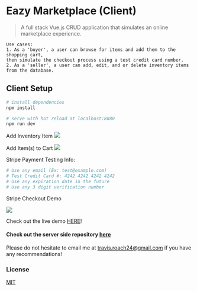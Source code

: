 # Eazy Marketplace (Client)

> A full stack Vue.js CRUD application that simulates an online marketplace experience. 

```
Use cases: 
1. As a 'buyer', a user can browse for items and add them to the shopping cart, 
then simulate the checkout process using a test credit card number. 
2. As a 'seller', a user can add, edit, and or delete inventory items from the database.
```

## Client Setup

``` bash
# install dependencies
npm install

# serve with hot reload at localhost:8080
npm run dev

```


Add Inventory Item
![](https://user-images.githubusercontent.com/33434059/42197567-a1736c80-7e40-11e8-8c1d-c4bab4364d5b.gif)


Add Item(s) to Cart
![](https://user-images.githubusercontent.com/33434059/42197336-897a983e-7e3f-11e8-91ca-cbcf46859ba6.gif)



Stripe Payment Testing Info:
``` bash
# Use any email (Ex: test@example.com)
# Test Credit Card #: 4242 4242 4242 4242
# Use any expiration date in the future
# Use any 3 digit verification number

``` 

Stripe Checkout Demo

![](https://user-images.githubusercontent.com/33434059/42196183-d320abfa-7e39-11e8-8323-31f264e03d70.gif)


Check out the live demo [HERE](https://eazy-marketplace.firebaseapp.com/#/)!


#### Check out the server side repository [here](https://github.com/troach24/online-store-db)

Please do not hesitate to email me at travis.roach24@gmail.com if you have any recommendations!

### License
[MIT](https://github.com/troach24/online-store-client/blob/master/LICENSE)
